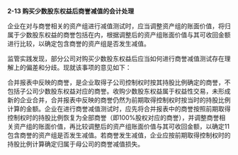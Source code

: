 **2-13 购买少数股东权益后商誉减值的会计处理**

企业在对与商誉相关的资产组进行减值测试时，应当调整资产组的账面价值，将归属于少数股东权益的商誉包括在内，根据调整后的资产组账面价值与其可收回金额进行比较，以确定包含商誉的资产组是否发生减值。

监管实践发现，部分公司对购买少数股东权益后应当如何进行商誉减值测试存在理解上的偏差和分歧。现就该事项的意见如下：

合并报表中反映的商誉，是企业取得子公司控制权时按其持股比例确定的商誉，不包括子公司少数股东权益对应的商誉。收购少数股东权益属于权益性交易，未形成新的企业合并，合并报表中反映的商誉仍然为前期取得控制权时按当时的持股比例计算的金额。企业在进行商誉减值测试时，应先将合并报表中的商誉按照前期取得控制权时的持股比例恢复为全部商誉（即100%股权对应的商誉），并调整商誉相关资产组的账面价值，再比较调整后的资产组账面价值与其可收回金额，以确定11包含商誉的资产组是否发生减值。若商誉发生减值，企业应按前期取得控制权时的持股比例计算确定归属于母公司的商誉减值损失。